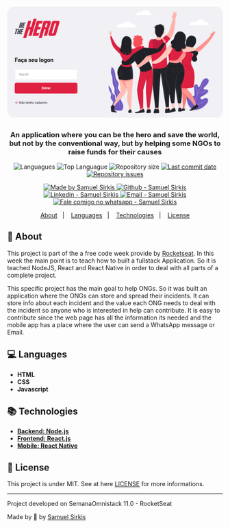 <h1 align="center">
    <img alt="Be the Hero" src="./readme-logo.PNG"  width="800px" style="border-radius:16px;"/>
</h1>

<h3 align="center" >
  An application where you can be the hero and save the world, but not by the conventional way, but by helping some NGOs to raise funds for their causes
</h3>

<p align="center">
  <img alt="Languagues" src="https://img.shields.io/github/languages/count/samuelsirkis/be-the-hero">
  <img alt="Top Languague" src="https://img.shields.io/github/languages/top/samuelsirkis/be-the-hero">
  <img alt="Repository size" src="https://img.shields.io/github/repo-size/samuelsirkis/be-the-hero">
  <a href="https://github.com/samuelsirkis/be-the-hero/commits/master">
    <img alt="Last commit date" src="https://img.shields.io/github/last-commit/samuelsirkis/be-the-hero">
  </a>
   <a href="https://github.com/samuelsirkis/be-the-hero/issues">
    <img alt="Repository issues" src="https://img.shields.io/github/issues/samuelsirkis/be-the-hero">
  </a>
</p>
<p align="center">

  <a href="https://github.com/samuelsirkis" target="_blank">
    <img alt="Made by Samuel Sirkis" src="https://img.shields.io/badge/made%20by-Samuel_Sirkis-informational">
  </a>
  <a href="https://github.com/samuelsirkis" target="_blank" >
    <img alt="Github - Samuel Sirkis" src="https://img.shields.io/badge/Github--%23F8952D?style=social&logo=github">
  </a>
  <a href="https://www.linkedin.com/in/samuelsirkis/" target="_blank" >
    <img alt="Linkedin - Samuel Sirkis" src="https://img.shields.io/badge/Linkedin--%23F8952D?style=social&logo=linkedin">
  </a>
  <a href="mailto:samuelsirkis85@gmail.com" target="_blank" >
    <img alt="Email - Samuel Sirkis" src="https://img.shields.io/badge/Email--%23F8952D?style=social&logo=gmail">
  </a>
  <a href="https://api.whatsapp.com/send?phone=5561998072935"
        target="_blank" >
    <img alt="Fale comigo no whatsapp - Samuel Sirkis" src="https://img.shields.io/badge/Whatsapp--%23F8952D?style=social&logo=whatsapp">
  </a>

</p>

<p align="center">
  <a href="#page_facing_up-about">About</a>&nbsp;&nbsp;&nbsp;|&nbsp;&nbsp;&nbsp;
  <a href="#computer-languages">Languages</a>&nbsp;&nbsp;&nbsp;|&nbsp;&nbsp;&nbsp;
  <a href="#books-technologies">Technologies</a>&nbsp;&nbsp;&nbsp;|&nbsp;&nbsp;&nbsp;
  <a href="#memo-license">License</a>
</p>

## :page_facing_up: About

This project is part of the a free code week provide by [Rocketseat](https://rocketseat.com.br/). In this week the main point is to teach how to built a fullstack Application. So it is teached NodeJS, React and React Native in order to deal with all parts of a complete project.

This specific project has the main goal to help ONGs. So it was built an application where the ONGs can store and spread their incidents. It can store info about each incident and the value each ONG needs to deal with the incident so anyone who is interested in help can contribute. It is easy to contribute since the web page has all the information its needed and the mobile app has a place where the user can send a WhatsApp message or Email.

## :computer: Languages

- **HTML**
- **CSS**
- **Javascript**

## :books: Technologies

* <a href="https://github.com/samuelsirkis/be-the-hero/tree/master/backend"> **Backend: Node.js** </a>
* <a href="https://github.com/samuelsirkis/be-the-hero/tree/master/frontend"> **Frontend: React.js** </a>
* <a href="https://github.com/samuelsirkis/be-the-hero/tree/master/mobile"> **Mobile: React Native** </a>


## :memo: License

This project is under MIT. See at here [LICENSE](/LICENSE) for more informations.

---

<p> Project developed on SemanaOmnistack 11.0 - RocketSeat </p>

Made by :blue_heart: by [Samuel Sirkis](https://github.com/samuelsirkis)